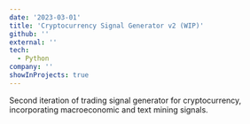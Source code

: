 ```yaml
---
date: '2023-03-01'
title: 'Cryptocurrency Signal Generator v2 (WIP)'
github: ''
external: ''
tech:
  - Python
company: ''
showInProjects: true
---
```


Second iteration of trading signal generator for cryptocurrency, incorporating macroeconomic and text mining signals.
